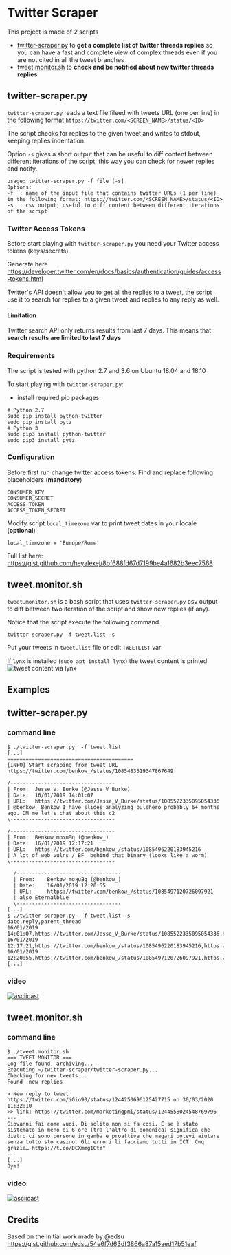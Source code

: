 # Twitter Scraper
This project is made of 2 scripts
* [twitter-scraper.py](/twitter-scraper.py) to **get a complete list of twitter threads replies** so you can have a fast and complete view of complex threads even if you are not cited in all the tweet branches
* [tweet.monitor.sh](/tweet.monitor.sh) to **check and be notified about new twitter threads replies**

## twitter-scraper.py
```twitter-scraper.py``` reads a text file fileed with tweets URL (one per line) in the following format 
```https://twitter.com/<SCREEN_NAME>/status/<ID>```

The script checks for replies to the given tweet and writes to stdout, keeping replies indentation.

Option ```-s``` gives a short output that can be useful to diff content between different iterations of the script; this way you can check for newer replies and notify.

```$ ./twitter-scraper.py -h
usage: twitter-scraper.py -f file [-s]
Options:
-f  : name of the input file that contains twitter URLs (1 per line) in the following format: https://twitter.com/<SCREEN_NAME>/status/<ID>
-s  : csv output; useful to diff content between different iterations of the script
```
### Twitter Access Tokens
Before start playing with ```twitter-scraper.py``` you need your Twitter access tokens (keys/secrets).

Generate here https://developer.twitter.com/en/docs/basics/authentication/guides/access-tokens.html

Twitter's API doesn't allow you to get all the replies to a tweet, the script use it to search for replies to a given tweet and replies to any reply as well.

#### Limitation
Twitter search API only returns results from last 7 days. This means that __search results are limited to last 7 days__

### Requirements
The script is tested with python 2.7 and 3.6 on Ubuntu 18.04 and 18.10 

To start playing with ```twitter-scraper.py```:
* install required pip packages:
```
# Python 2.7
sudo pip install python-twitter
sudo pip install pytz
# Python 3
sudo pip3 install python-twitter
sudo pip3 install pytz
```
### Configuration
Before first run change twitter access tokens. Find and replace following placeholders (**mandatory**)
```
CONSUMER_KEY
CONSUMER_SECRET
ACCESS_TOKEN
ACCESS_TOKEN_SECRET
```
Modify script ```local_timezone``` var to print tweet dates in your locale (**optional**)
```
local_timezone = 'Europe/Rome'
```
Full list here: https://gist.github.com/heyalexej/8bf688fd67d7199be4a1682b3eec7568

## tweet.monitor.sh
```tweet.monitor.sh``` is a bash script that uses ```twitter-scraper.py``` csv output to diff between two iteration of the script and show new replies (if any).

Notice that the script execute the following command.
```
twitter-scraper.py -f tweet.list -s
```
Put your tweets in ```tweet.list``` file or edit ```TWEETLIST``` var

If ```lynx``` is installed (```sudo apt install lynx```) the tweet content is printed
![tweet content via lynx](img1.png)

## Examples
## twitter-scraper.py
### command line
```
$ ./twitter-scraper.py  -f tweet.list
[...]
=========================================
[INFO] Start scraping from tweet URL https://twitter.com/benkow_/status/1085483319347867649

/----------------------------------
| From:	 Jesse V. Burke (@Jesse_V_Burke)
| Date:	 16/01/2019 14:01:07
| URL:	 https://twitter.com/Jesse_V_Burke/status/1085522335095054336
| @benkow_ Benkow I have slides analyzing bulehero probably 6+ months ago. DM me let’s chat about this c2
\----------------------------------

/----------------------------------
| From:	 Benkøw moʞuƎq (@benkow_)
| Date:	 16/01/2019 12:17:21
| URL:	 https://twitter.com/benkow_/status/1085496220183945216
| A lot of web vulns / BF  behind that binary (looks like a worm)
\----------------------------------

  /----------------------------------
  | From:	 Benkøw moʞuƎq (@benkow_)
  | Date:	 16/01/2019 12:20:55
  | URL:	 https://twitter.com/benkow_/status/1085497120726097921
  | also Eternalblue
  \----------------------------------
[...]
$ ./twitter-scraper.py  -f tweet.list -s
date,reply,parent_thread
16/01/2019 14:01:07,https://twitter.com/Jesse_V_Burke/status/1085522335095054336,https://twitter.com/benkow_/status/1085483319347867649
16/01/2019 12:17:21,https://twitter.com/benkow_/status/1085496220183945216,https://twitter.com/benkow_/status/1085483319347867649
16/01/2019 12:20:55,https://twitter.com/benkow_/status/1085497120726097921,https://twitter.com/benkow_/status/1085483319347867649
[...]

```
### video
[![asciicast](https://asciinema.org/a/222043.svg)](https://asciinema.org/a/222043)
## tweet.monitor.sh
### command line
```
$ ./tweet.monitor.sh 
=== TWEET MONITOR ===
Log file found, archiving...
Executing ~/twitter-scraper/twitter-scraper.py...
Checking for new tweets...
Found  new replies

> New reply to tweet https://twitter.com/iGio90/status/1244250696125427715 on 30/03/2020 11:32:10
>> link: https://twitter.com/marketingpmi/status/1244558024548769796
---
Giovanni fai come vuoi. Di solito non si fa cosi. E se è stato sistemato in meno di 6 ore (tra l'altro di domenica) significa che dietro ci sono persone in gamba e proattive che magari potevi aiutare senza tutto sto casino. Gli errori li facciamo tutti in ICT. Cmq grazie… https://t.co/DCXmmg1GtY" 
---
[...]
Bye!
```
### video
[![asciicast](https://asciinema.org/a/222073.svg)](https://asciinema.org/a/222073)
## Credits
Based on the initial work made by @edsu
https://gist.github.com/edsu/54e6f7d63df3866a87a15aed17b51eaf
